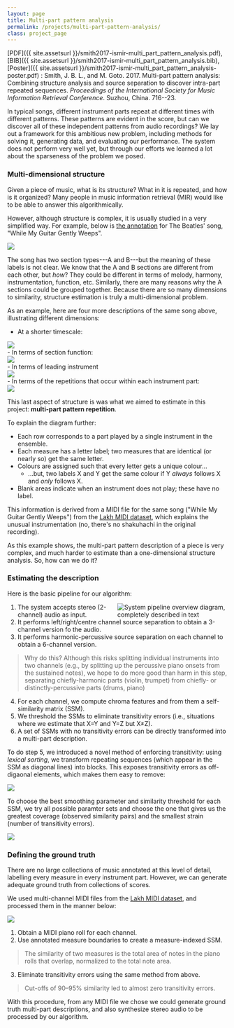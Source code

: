 ```yaml
---
layout: page
title: Multi-part pattern analysis
permalink: /projects/multi-part-pattern-analysis/
class: project_page
---
```


[PDF]({{ site.assetsurl }}/smith2017-ismir-multi_part_pattern_analysis.pdf), [BIB]({{ site.assetsurl }}/smith2017-ismir-multi_part_pattern_analysis.bib), [Poster]({{ site.assetsurl }}/smith2017-ismir-multi_part_pattern_analysis-poster.pdf)
: Smith, J. B. L., and M. Goto. 2017. Multi-part pattern analysis: Combining structure analysis and source separation to discover intra-part repeated sequences. *Proceedings of the International Society for Music Information Retrieval Conference*. Suzhou, China. 716--23.

In typical songs, different instrument parts repeat at different times with different patterns. These patterns are evident in the score, but can we discover all of these independent patterns from audio recordings? We lay out a framework for this ambitious new problem, including methods for solving it, generating data, and evaluating our performance. The system does not perform very well yet, but through our efforts we learned a lot about the sparseness of the problem we posed.

###  Multi-dimensional structure

Given a piece of music, what is its structure? What in it is repeated, and how is it organized? Many people in music information retrieval (MIR) would like to be able to answer this algorithmically.

However, although structure is complex, it is usually studied in a very simplified way. For example, below is [the annotation](https://github.com/DDMAL/salami-data-public/blob/master/annotations/1652/textfile1.txt) for The Beatles' song, "While My Guitar Gently Weeps".

<div class="project_img" style="width: 80%"><img src="{{ site.baseurl }}/projects/multi-part-pattern-analysis/fig1a.png"></div>

The song has two section types---A and B---but the meaning of these labels is not clear. We know that the A and B sections are different from each other, but *how*? They could be different in terms of melody, harmony, instrumentation, function, etc. Similarly, there are many reasons why the A sections could be grouped together. Because there are so many dimensions to similarity, structure estimation is truly a multi-dimensional problem. 

As an example, here are four more descriptions of the same song above, illustrating different dimensions:

- At a shorter timescale:
<div class="project_img" style="width: 80%"><img src="{{ site.baseurl }}/projects/multi-part-pattern-analysis/fig1b.png"></div>
- In terms of section function:
<div class="project_img" style="width: 80%"><img src="{{ site.baseurl }}/projects/multi-part-pattern-analysis/fig1c.png"></div>
- In terms of leading instrument
<div class="project_img" style="width: 80%"><img src="{{ site.baseurl }}/projects/multi-part-pattern-analysis/fig1d.png"></div>
- In terms of the repetitions that occur within each instrument part:
<div class="project_img" style="width: 80%"><img src="{{ site.baseurl }}/projects/multi-part-pattern-analysis/fig3.png"></div>

This last aspect of structure is was what we aimed to estimate in this project: **multi-part pattern repetition**.

To explain the diagram further:

- Each row corresponds to a part played by a single instrument in the ensemble.
- Each measure has a letter label; two measures that are identical (or nearly so) get the same letter.
- Colours are assigned such that every letter gets a unique colour...
	- ...but, two labels X and Y get the same colour if Y *always* follows X and *only* follows X.
- Blank areas indicate when an instrument does not play; these have no label.

This information is derived from a MIDI file for the same song ("While My Guitar Gently Weeps") from the [Lakh MIDI dataset](https://colinraffel.com/projects/lmd/), which explains the unusual instrumentation (no, there's no shakuhachi in the original recording).

As this example shows, the multi-part pattern description of a piece is very complex, and much harder to estimate than a one-dimensional structure analysis. So, how can we do it?

### Estimating the description

Here is the basic pipeline for our algorithm:

<div class="project_img" style="width: 50%; float: right;"><img src="{{ site.baseurl }}/projects/multi-part-pattern-analysis/fig5.png" alt="System pipeline overview diagram, completely described in text"></div>

1. The system accepts stereo (2-channel) audio as input.
2. It performs left/right/centre channel source separation to obtain a 3-channel version fo the audio.
3. It performs harmonic-percussive source separation on each channel to obtain a 6-channel version.
> Why do this? Although this risks splitting individual instruments into two channels (e.g., by splitting up the percussive piano onsets from the sustained notes), we hope to do more good than harm in this step, separating chiefly-harmonic parts (violin, trumpet) from chiefly- or distinctly-percussive parts (drums, piano)
4. For each channel, we compute chroma features and from them a self-similarity matrix (SSM).
5. We threshold the SSMs to eliminate transitivity errors (i.e., situations where we estimate that X=Y and Y=Z but X≠Z).
6. A set of SSMs with no transitivity errors can be directly transformed into a multi-part description.

To do step 5, we introduced a novel method of enforcing transitivity: using *lexical sorting*, we transform repeating sequences (which appear in the SSM as diagonal lines) into blocks. This exposes transitivity errors as off-digaonal elements, which makes them easy to remove:

<div class="project_img" style="width: 60%"><img src="{{ site.baseurl }}/projects/multi-part-pattern-analysis/fig6.png"></div>

To choose the best smoothing parameter and similarity threshold for each SSM, we try all possible paramter sets and choose the one that gives us the greatest coverage (observed similarity pairs) and the smallest strain (number of transitivity errors).

<div class="project_img" style="width: 60%"><img src="{{ site.baseurl }}/projects/multi-part-pattern-analysis/fig7.png"></div>


### Defining the ground truth

There are no large collections of music annotated at this level of detail, labelling every measure in every instrument part. However, we can generate adequate ground truth from collections of scores.

We used multi-channel MIDI files from the [Lakh MIDI dataset](https://colinraffel.com/projects/lmd/), and processed them in the manner below:

<div class="project_img" style="width: 50%"><img src="{{ site.baseurl }}/projects/multi-part-pattern-analysis/fig4.png"></div>

1. Obtain a MIDI piano roll for each channel.
2. Use annotated measure boundaries to create a measure-indexed SSM.
> The similarity of two measures is the total area of notes in the piano rolls that overlap, normalized to the total note area.
3. Eliminate transitivity errors using the same method from above.
> Cut-offs of 90–95% similarity led to almost zero transitivity errors.

With this procedure, from any MIDI file we chose we could generate ground truth multi-part descriptions, and also synthesize stereo audio to be processed by our algorithm.
